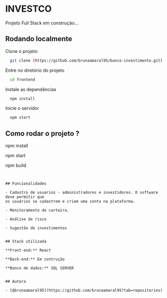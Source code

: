 # INVESTCO

Projeto Full Stack em construção...


## Rodando localmente

Clone o projeto

```bash
  git clone (https://github.com/brunaamaral95/banco-investimento.git)
```

Entre no diretório do projeto

```bash
  cd frontend
```

Instale as dependências

```bash
  npm install
```

Inicie o servidor

```bash
  npm start
```


## Como rodar o projeto ?

npm install

npm start

npm build



```


## Funcionalidades

- Cadastro de usuarios - administradores e investidores. O software deve permitir que
os usuários se cadastrem e criem uma conta na plataforma.

- Monitoramento de carteira.

- Análise de risco

- Sugestão de investimentos


## Stack utilizada

**Front-end:** React

**Back-end:** Em contrução

**Banco de dados:** SQL SERVER


## Autora

- [@brunaamaral95](https://github.com/brunaamaral95?tab=repositories)




